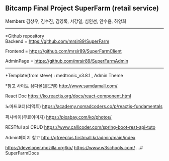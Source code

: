 Bitcamp Final Project
SuperFarm (retail service)
--------------------------------------------------------------------------------



Members
김상우, 김수진, 김영록, 서강일, 심인선, 안수윤, 하양희

--------------------------------------------------------------------------------


*Github repository  
Backend = https://github.com/mrsir89/SuperFarm

Frontend = https://github.com/mrsir89/SuperFarmClient

AdminPage = https://github.com/mrsir89/SuperFarmAdmin

--------------------------------------------------------------------------------



*Template(from steve) : medtronic_v3.8.1 ,  Admin Theme

*참고 사이트
삼다몰(롤모델) http://www.samdamall.com/

React Doc   https://ko.reactjs.org/docs/react-component.html

노마드코더(리액트)  https://academy.nomadcoders.co/p/reactjs-fundamentals

픽사베이(무료이미지)  https://pixabay.com/ko/photos/

RESTful api CRUD   https://www.callicoder.com/spring-boot-rest-api-tuto

Admin페이지 참고   http://gfreeplus.firstmall.kr/admin/main/index

https://developer.mozilla.org/ko/
https://www.w3schools.com/
...# SuperFarmDocs
